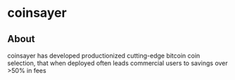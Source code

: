# coinsayer

## About

coinsayer has developed productionized cutting-edge bitcoin coin selection, that when deployed often leads commercial users to savings over >50% in fees

